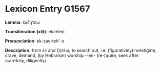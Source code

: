 # Lexicon Entry G1567

**Lemma**: ἐκζητέω

**Transliteration (xlit)**: ekzētéō

**Pronunciation**: ek-zay-teh'-o

**Description**:
from ἐκ and ζητέω; to search out, i.e. (figuratively)investigate, crave, demand, (by Hebraism) worship:--en- (re-)quire, seek after (carefully, diligently).
